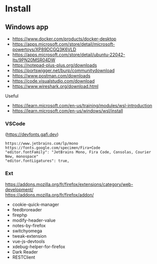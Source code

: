 # Install

## Windows app
* https://www.docker.com/products/docker-desktop
* https://apps.microsoft.com/store/detail/microsoft-powertoys/XP89DCGQ3K6VLD
* https://apps.microsoft.com/store/detail/ubuntu-22042-lts/9PN20MSR04DW
* https://notepad-plus-plus.org/downloads
* https://portswigger.net/burp/communitydownload
* https://www.postman.com/downloads
* https://code.visualstudio.com/download
* https://www.wireshark.org/download.html

Useful
- https://learn.microsoft.com/en-us/training/modules/wsl-introduction
- https://learn.microsoft.com/en-us/windows/wsl/install

### VSCode
(https://devfonts.gafi.dev)
```
https://www.jetbrains.com/lp/mono
https://fonts.google.com/specimen/Fira+Code
"editor.fontFamily": "JetBrains Mono, Fira Code, Consolas, Courier New, monospace"
"editor.fontLigatures": true,
```

### Ext
https://addons.mozilla.org/fr/firefox/extensions/category/web-development/  
https://addons.mozilla.org/fr/firefox/addon/
- cookie-quick-manager
- feedbroreader
- firephp
- modify-header-value
- notes-by-firefox
- switchyomega
- tweak-extension
- vue-js-devtools
- xdebug-helper-for-firefox
- Dark Reader  
- RESTClient  

